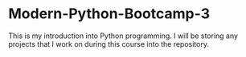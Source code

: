 # Modern-Python-Bootcamp-3
This is my introduction into Python programming. I will be storing any projects that I work on during this course into the repository.
